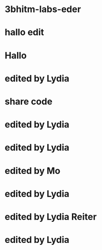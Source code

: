 # 3bhitm-labs-eder

# hallo edit

# Hallo

# edited by Lydia

# share code

# edited by Lydia

# edited by Lydia
# edited by Mo

# edited by Lydia

# edited by Lydia Reiter

# edited by Lydia